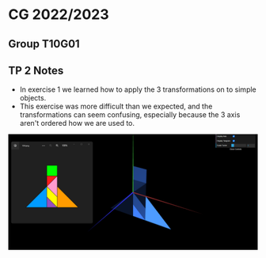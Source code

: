 # CG 2022/2023

## Group T10G01

## TP 2 Notes

- In exercise 1 we learned how to apply the 3 transformations on to simple objects.
- This exercise was more difficult than we expected, and the transformations can seem confusing, especially because the 3 axis aren't ordered how we are used to.

![Screenshot 1](screenshots/cg-t10g01-tp2-1.png)
